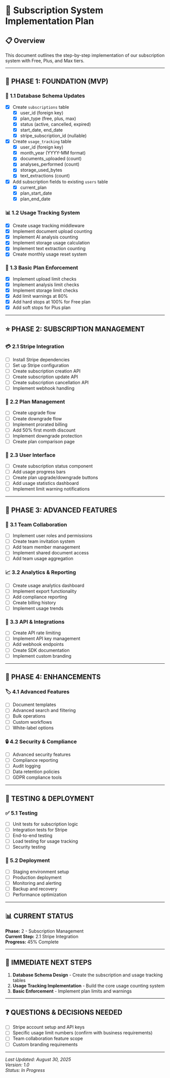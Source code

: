 # 🚀 Subscription System Implementation Plan

## 📋 Overview
This document outlines the step-by-step implementation of our subscription system with Free, Plus, and Max tiers.

---

## 🎯 **PHASE 1: FOUNDATION (MVP)**

### 🔐 **1.1 Database Schema Updates**
- [x] Create `subscriptions` table
  - [x] user_id (foreign key)
  - [x] plan_type (free, plus, max)
  - [x] status (active, cancelled, expired)
  - [x] start_date, end_date
  - [x] stripe_subscription_id (nullable)
- [x] Create `usage_tracking` table
  - [x] user_id (foreign key)
  - [x] month_year (YYYY-MM format)
  - [x] documents_uploaded (count)
  - [x] analyses_performed (count)
  - [x] storage_used_bytes
  - [x] text_extractions (count)
- [x] Add subscription fields to existing `users` table
  - [x] current_plan
  - [x] plan_start_date
  - [x] plan_end_date

### 📊 **1.2 Usage Tracking System**
- [x] Create usage tracking middleware
- [x] Implement document upload counting
- [x] Implement AI analysis counting
- [x] Implement storage usage calculation
- [x] Implement text extraction counting
- [x] Create monthly usage reset system

### 🚫 **1.3 Basic Plan Enforcement**
- [x] Implement upload limit checks
- [x] Implement analysis limit checks
- [x] Implement storage limit checks
- [x] Add limit warnings at 80%
- [x] Add hard stops at 100% for Free plan
- [x] Add soft stops for Plus plan

---

## ⭐ **PHASE 2: SUBSCRIPTION MANAGEMENT**

### 💳 **2.1 Stripe Integration**
- [ ] Install Stripe dependencies
- [ ] Set up Stripe configuration
- [ ] Create subscription creation API
- [ ] Create subscription update API
- [ ] Create subscription cancellation API
- [ ] Implement webhook handling

### 🔄 **2.2 Plan Management**
- [ ] Create upgrade flow
- [ ] Create downgrade flow
- [ ] Implement prorated billing
- [ ] Add 50% first month discount
- [ ] Implement downgrade protection
- [ ] Create plan comparison page

### 📱 **2.3 User Interface**
- [ ] Create subscription status component
- [ ] Add usage progress bars
- [ ] Create plan upgrade/downgrade buttons
- [ ] Add usage statistics dashboard
- [ ] Implement limit warning notifications

---

## 🚀 **PHASE 3: ADVANCED FEATURES**

### 👥 **3.1 Team Collaboration**
- [ ] Implement user roles and permissions
- [ ] Create team invitation system
- [ ] Add team member management
- [ ] Implement shared document access
- [ ] Add team usage aggregation

### 📈 **3.2 Analytics & Reporting**
- [ ] Create usage analytics dashboard
- [ ] Implement export functionality
- [ ] Add compliance reporting
- [ ] Create billing history
- [ ] Implement usage trends

### 🔌 **3.3 API & Integrations**
- [ ] Create API rate limiting
- [ ] Implement API key management
- [ ] Add webhook endpoints
- [ ] Create SDK documentation
- [ ] Implement custom branding

---

## 🎨 **PHASE 4: ENHANCEMENTS**

### 🏷️ **4.1 Advanced Features**
- [ ] Document templates
- [ ] Advanced search and filtering
- [ ] Bulk operations
- [ ] Custom workflows
- [ ] White-label options

### 🔒 **4.2 Security & Compliance**
- [ ] Advanced security features
- [ ] Compliance reporting
- [ ] Audit logging
- [ ] Data retention policies
- [ ] GDPR compliance tools

---

## 🧪 **TESTING & DEPLOYMENT**

### ✅ **5.1 Testing**
- [ ] Unit tests for subscription logic
- [ ] Integration tests for Stripe
- [ ] End-to-end testing
- [ ] Load testing for usage tracking
- [ ] Security testing

### 🚀 **5.2 Deployment**
- [ ] Staging environment setup
- [ ] Production deployment
- [ ] Monitoring and alerting
- [ ] Backup and recovery
- [ ] Performance optimization

---

## 📊 **CURRENT STATUS**

**Phase:** 2 - Subscription Management  
**Current Step:** 2.1 Stripe Integration  
**Progress:** 45% Complete

---

## 🎯 **IMMEDIATE NEXT STEPS**

1. **Database Schema Design** - Create the subscription and usage tracking tables
2. **Usage Tracking Implementation** - Build the core usage counting system
3. **Basic Enforcement** - Implement plan limits and warnings

---

## ❓ **QUESTIONS & DECISIONS NEEDED**

- [ ] Stripe account setup and API keys
- [ ] Specific usage limit numbers (confirm with business requirements)
- [ ] Team collaboration feature scope
- [ ] Custom branding requirements

---

*Last Updated: August 30, 2025*  
*Version: 1.0*  
*Status: In Progress*
